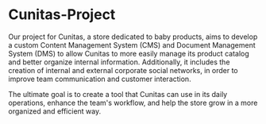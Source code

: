 # Cunitas-Project
Our project for Cunitas, a store dedicated to baby products, aims to develop a custom Content Management System (CMS) and Document Management System (DMS) to allow Cunitas to more easily manage its product catalog and better organize internal information. Additionally, it includes the creation of internal and external corporate social networks, in order to improve team communication and customer interaction.

The ultimate goal is to create a tool that Cunitas can use in its daily operations, enhance the team's workflow, and help the store grow in a more organized and efficient way.
